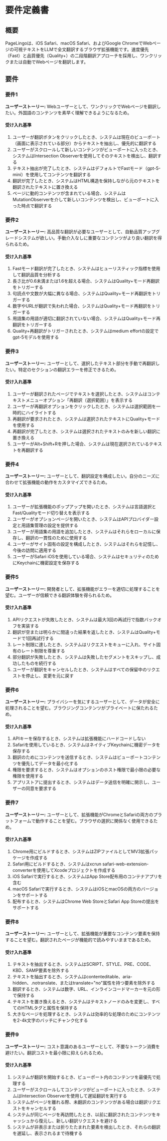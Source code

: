 # 要件定義書

## 概要

PageLingoは、iOS Safari、macOS Safari、およびGoogle ChromeでWebページの可視テキストをLLMで全文翻訳するブラウザ拡張機能です。速度優先（Fast）と品質優先（Quality+）の二段階翻訳アプローチを採用し、ワンクリックまたは自動でWebページを翻訳します。

## 要件

### 要件1

**ユーザーストーリー:** Webユーザーとして、ワンクリックでWebページを翻訳したい。外国語のコンテンツを素早く理解できるようになるため。

#### 受け入れ基準

1. ユーザーが翻訳ボタンをクリックしたとき、システムは現在のビューポート（画面に表示されている部分）からテキストを抽出し、優先的に翻訳する
2. ユーザーがスクロールして新しいコンテンツがビューポートに入ったとき、システムはIntersection Observerを使用してそのテキストを検出し、翻訳する
3. テキスト抽出が完了したとき、システムはデフォルトでFastモード（gpt-5-mini）を使用してコンテンツを翻訳する
4. 翻訳が完了したとき、システムはHTML構造を保持しながら元のテキストを翻訳されたテキストに置き換える
5. ページに動的コンテンツが含まれている場合、システムはMutationObserverを介して新しいコンテンツを検出し、ビューポートに入った時点で翻訳する

### 要件2

**ユーザーストーリー:** 高品質な翻訳が必要なユーザーとして、自動品質アップグレードシステムが欲しい。手動介入なしに重要なコンテンツがより良い翻訳を得られるため。

#### 受け入れ基準

1. Fastモード翻訳が完了したとき、システムはヒューリスティック指標を使用して翻訳品質を分析する
2. 長さ比が0.6未満または1.6を超える場合、システムはQuality+モード再翻訳をトリガーする
3. 句読点や文数が大幅に異なる場合、システムはQuality+モード再翻訳をトリガーする
4. 数字やURLが翻訳で失われた場合、システムはQuality+モード再翻訳をトリガーする
5. 用語集の用語が適切に翻訳されていない場合、システムはQuality+モード再翻訳をトリガーする
6. Quality+再翻訳がトリガーされたとき、システムはmedium effortの設定でgpt-5モデルを使用する

### 要件3

**ユーザーストーリー:** ユーザーとして、選択したテキスト部分を手動で再翻訳したい。特定のセクションの翻訳エラーを修正できるため。

#### 受け入れ基準

1. ユーザーが翻訳されたページでテキストを選択したとき、システムはコンテキストメニューオプション「再翻訳（選択範囲）」を表示する
2. ユーザーが再翻訳オプションをクリックしたとき、システムは選択範囲を一時的にハイライトする
3. 再翻訳が要求されたとき、システムは選択されたテキストにQuality+モードを使用する
4. 再翻訳が完了したとき、システムは選択されたテキストのみを新しい翻訳に置き換える
5. ユーザーがAlt+Shift+Rを押した場合、システムは現在選択されているテキストを再翻訳する

### 要件4

**ユーザーストーリー:** ユーザーとして、翻訳設定を構成したい。自分のニーズに合わせて拡張機能の動作をカスタマイズできるため。

#### 受け入れ基準

1. ユーザーが拡張機能のポップアップを開いたとき、システムは言語選択とFast/Qualityモード切り替えを表示する
2. ユーザーがオプションページを開いたとき、システムはAPIプロバイダー設定と用語集管理の設定を提供する
3. ユーザーが用語集の用語を追加したとき、システムはそれらをローカルに保存し、翻訳の一貫性のために使用する
4. ユーザーがサイト固有の設定を構成したとき、システムはそれらを記憶し、今後の訪問に適用する
5. ユーザーがSafari iOSを使用している場合、システムはセキュリティのためにKeychainに機密設定を保存する

### 要件5

**ユーザーストーリー:** 開発者として、拡張機能がエラーを適切に処理することを望む。ユーザーが信頼できる翻訳体験を得られるため。

#### 受け入れ基準

1. APIリクエストが失敗したとき、システムは最大3回の再試行で指数バックオフを実装する
2. 翻訳が空または明らかに間違った結果を返したとき、システムはQuality+モードで1回再試行する
3. レート制限に達したとき、システムはリクエストをキューに入れ、サイト固有のレート制限を尊重する
4. 部分翻訳が失敗したとき、システムは失敗したセグメントをスキップし、成功したものを続行する
5. ユーザーが翻訳をキャンセルしたとき、システムはすべての保留中のリクエストを停止し、変更を元に戻す

### 要件6

**ユーザーストーリー:** プライバシーを気にするユーザーとして、データが安全に処理されることを望む。ブラウジングコンテンツがプライベートに保たれるため。

#### 受け入れ基準

1. APIキーを保存するとき、システムは拡張機能にハードコードしない
2. Safariを使用しているとき、システムはネイティブKeychainに機密データを保存する
3. 翻訳のためにコンテンツを送信するとき、システムはビューポートコンテンツを優先してデータを最小化する
4. 権限を要求するとき、システムはオプションのホスト権限で最小限の必要な権限を使用する
5. アプリストアに提出するとき、システムはデータ送信を明確に開示し、ユーザーの同意を要求する

### 要件7

**ユーザーストーリー:** ユーザーとして、拡張機能がChromeとSafariの両方のプラットフォームで動作することを望む。ブラウザの選択に関係なく使用できるため。

#### 受け入れ基準

1. Chrome用にビルドするとき、システムはZIPファイルとしてMV3拡張パッケージを作成する
2. Safari用にビルドするとき、システムはxcrun safari-web-extension-converterを使用してXcodeプロジェクトを作成する
3. iOS Safariで実行するとき、システムはApp Store配布用のコンテナアプリを含む
4. macOS Safariで実行するとき、システムはiOSとmacOSの両方のバージョンをサポートする
5. 配布するとき、システムはChrome Web StoreとSafari App Storeの提出をサポートする

### 要件8

**ユーザーストーリー:** ユーザーとして、拡張機能が重要なコンテンツ要素を保持することを望む。翻訳されたページが機能的で読みやすいままであるため。

#### 受け入れ基準

1. テキストを抽出するとき、システムはSCRIPT、STYLE、PRE、CODE、KBD、SAMP要素を除外する
2. テキストを抽出するとき、システムはcontenteditable、aria-hidden、.notranslate、またはtranslate="no"属性を持つ要素を除外する
3. 翻訳するとき、システムは数字、URL、インラインコードマーカーを元の形で保持する
4. テキストを置き換えるとき、システムはテキストノードのみを変更し、すべてのHTMLタグと属性を保持する
5. 大きなページを処理するとき、システムは効率的な処理のためにコンテンツを2-4k文字のバッチにチャンク化する

### 要件9

**ユーザーストーリー:** コスト意識のあるユーザーとして、不要なトークン消費を避けたい。翻訳コストを最小限に抑えられるため。

#### 受け入れ基準

1. システムが翻訳を開始するとき、ビューポート内のコンテンツを最優先で処理する
2. ユーザーがスクロールしてコンテンツがビューポートに入ったとき、システムはIntersection Observerを使用して遅延翻訳を実行する
3. システムがページを離れる際、未翻訳のコンテンツがある場合は翻訳リクエストをキャンセルする
4. システムが同じページを再訪問したとき、以前に翻訳されたコンテンツをキャッシュから復元し、新しい翻訳リクエストを避ける
5. システムが非表示または折りたたまれた要素を検出したとき、それらの翻訳を遅延し、表示されるまで待機する